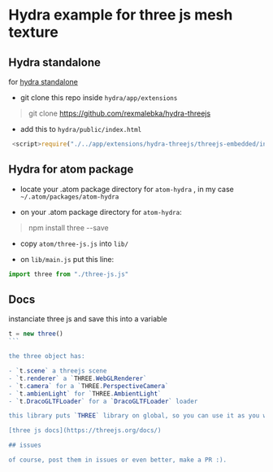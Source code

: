 # Hydra example for three js mesh texture

## Hydra standalone

for [hydra standalone](https://github.com/ojack/hydra-standalone)

- git clone this repo inside `hydra/app/extensions`

> git clone https://github.com/rexmalebka/hydra-threejs 

- add this to `hydra/public/index.html`

```javascript
 <script>require("./../app/extensions/hydra-threejs/threejs-embedded/index.js")</script>
```
## Hydra for atom package

- locate your .atom package directory for `atom-hydra` , in my case `~/.atom/packages/atom-hydra`

- on your  .atom package directory for `atom-hydra`:

> npm install three --save

- copy `atom/three-js.js` into `lib/`

- on `lib/main.js` put this line:

```javascript
import three from "./three-js.js"
```
## Docs

instanciate three js and save this into a variable

```javascript
t = new three()
``` 

the three object has:

- `t.scene` a threejs scene
- `t.renderer` a `THREE.WebGLRenderer`
- `t.camera` for a `THREE.PerspectiveCamera`
- `t.ambienLight` for `THREE.AmbientLight`
- `t.DracoGLTFLoader` for a `DracoGLTFLoader` loader 

this library puts `THREE` library on global, so you can use it as you want

[three js docs](https://threejs.org/docs/)

## issues

of course, post them in issues or even better, make a PR :).
